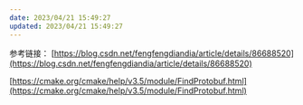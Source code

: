 ```yaml
---
date: 2023/04/21 15:49:27
updated: 2023/04/21 15:49:27
---
```


参考链接：
[https://blog.csdn.net/fengfengdiandia/article/details/86688520](https://blog.csdn.net/fengfengdiandia/article/details/86688520)

[https://cmake.org/cmake/help/v3.5/module/FindProtobuf.html](https://cmake.org/cmake/help/v3.5/module/FindProtobuf.html)
